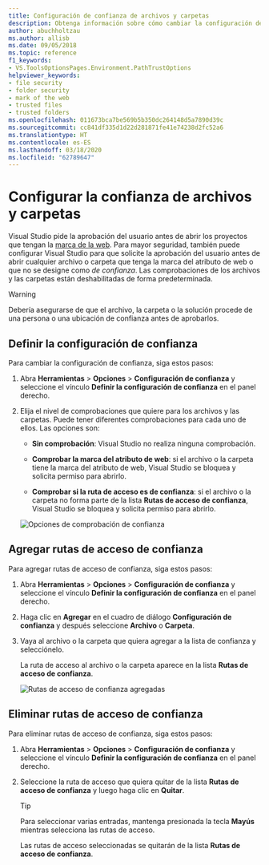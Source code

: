 ```yaml
---
title: Configuración de confianza de archivos y carpetas
description: Obtenga información sobre cómo cambiar la configuración de confianza de archivos y carpetas para proteger Visual Studio.
author: abuchholtzau
ms.author: allisb
ms.date: 09/05/2018
ms.topic: reference
f1_keywords:
- VS.ToolsOptionsPages.Environment.PathTrustOptions
helpviewer_keywords:
- file security
- folder security
- mark of the web
- trusted files
- trusted folders
ms.openlocfilehash: 011673bca7be569b5b350dc264148d5a7890d39c
ms.sourcegitcommit: cc841df335d1d22d281871fe41e74238d2fc52a6
ms.translationtype: HT
ms.contentlocale: es-ES
ms.lasthandoff: 03/18/2020
ms.locfileid: "62789647"
---
```

# <a name="configure-trust-settings-for-files-and-folders"></a>Configurar la confianza de archivos y carpetas

Visual Studio pide la aprobación del usuario antes de abrir los proyectos que tengan la [marca de la web](/previous-versions/windows/internet-explorer/ie-developer/compatibility/ms537628(v=vs.85)). Para mayor seguridad, también puede configurar Visual Studio para que solicite la aprobación del usuario antes de abrir cualquier archivo o carpeta que tenga la marca del atributo de web o que no se designe como *de confianza*. Las comprobaciones de los archivos y las carpetas están deshabilitadas de forma predeterminada.

> [!WARNING]
> Debería asegurarse de que el archivo, la carpeta o la solución procede de una persona o una ubicación de confianza antes de aprobarlos.

## <a name="configure-trust-settings"></a>Definir la configuración de confianza

Para cambiar la configuración de confianza, siga estos pasos:

1. Abra **Herramientas** > **Opciones** > **Configuración de confianza** y seleccione el vínculo **Definir la configuración de confianza** en el panel derecho.

2. Elija el nivel de comprobaciones que quiere para los archivos y las carpetas. Puede tener diferentes comprobaciones para cada uno de ellos. Las opciones son:

   * **Sin comprobación**: Visual Studio no realiza ninguna comprobación.

   * **Comprobar la marca del atributo de web**: si el archivo o la carpeta tiene la marca del atributo de web, Visual Studio se bloquea y solicita permiso para abrirlo.

   * **Comprobar si la ruta de acceso es de confianza**: si el archivo o la carpeta no forma parte de la lista **Rutas de acceso de confianza**, Visual Studio se bloquea y solicita permiso para abrirlo.

   ![Opciones de comprobación de confianza](media/trust-settings.png)

## <a name="add-trusted-paths"></a>Agregar rutas de acceso de confianza

Para agregar rutas de acceso de confianza, siga estos pasos:

1. Abra **Herramientas** > **Opciones** > **Configuración de confianza** y seleccione el vínculo **Definir la configuración de confianza** en el panel derecho.

2. Haga clic en **Agregar** en el cuadro de diálogo **Configuración de confianza** y después seleccione **Archivo** o **Carpeta**.

3. Vaya al archivo o la carpeta que quiera agregar a la lista de confianza y selecciónelo.

   La ruta de acceso al archivo o la carpeta aparece en la lista **Rutas de acceso de confianza**.

   ![Rutas de acceso de confianza agregadas](media/trusted-paths.png)

## <a name="remove-trusted-paths"></a>Eliminar rutas de acceso de confianza

Para eliminar rutas de acceso de confianza, siga estos pasos:

1. Abra **Herramientas** > **Opciones** > **Configuración de confianza** y seleccione el vínculo **Definir la configuración de confianza** en el panel derecho.

2. Seleccione la ruta de acceso que quiera quitar de la lista **Rutas de acceso de confianza** y luego haga clic en **Quitar**.

   > [!TIP]
   > Para seleccionar varias entradas, mantenga presionada la tecla **Mayús** mientras selecciona las rutas de acceso.

   Las rutas de acceso seleccionadas se quitarán de la lista **Rutas de acceso de confianza**.
